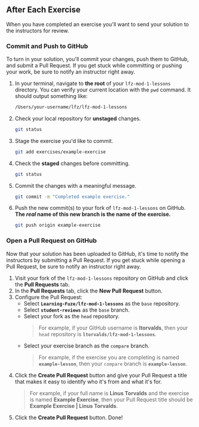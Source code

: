 After Each Exercise
--

When you have completed an exercise you'll want to send your solution to the instructors for review.

### Commit and Push to GitHub

To turn in your solution, you'll commit your changes, push them to GitHub, and submit a Pull Request. If you get stuck while committing or pushing your work, be sure to notify an instructor right away.

1. In your terminal, navigate to **the root** of your `lfz-mod-1-lessons` directory. You can verify your current location with the `pwd` command. It should output something like:
    ```bash
    /Users/your-username/lfz/lfz-mod-1-lessons
    ```
1. Check your local repository for **unstaged** changes.
    ```bash
    git status
    ```
1. Stage the exercise you'd like to commit.
    ```bash
    git add exercises/example-exercise
    ```
1. Check the **staged** changes before committing.
    ```bash
    git status
    ```
1. Commit the changes with a meaningful message.
    ```bash
    git commit -m "Completed example exercise."
    ```
1. Push the new commit(s) to your fork of `lfz-mod-1-lessons` on GitHub. **The _real_ name of this new branch is the name of the exercise.**
    ```bash
    git push origin example-exercise
    ```

### Open a Pull Request on GitHub

Now that your solution has been uploaded to GitHub, it's time to notify the instructors by submitting a Pull Request. If you get stuck while opening a Pull Request, be sure to notify an instructor right away.

1. Visit your fork of the `lfz-mod-1-lessons` repository on GitHub and click the **Pull Requests** tab.
1. In the **Pull Requests** tab, click the **New Pull Request** button.
1. Configure the Pull Request:
    - Select **`Learning-Fuze/lfz-mod-1-lessons`** as the `base` repository.
    - Select **`student-reviews`** as the `base` branch.
    - Select your fork as the `head` repository.
        > For example, if your GitHub username is **ltorvalds**, then your `head` repository is **`ltorvalds/lfz-mod-1-lessons`**.
    - Select your exercise branch as the `compare` branch.
        > For example, if the exercise you are completing is named **`example-lesson`**, then your `compare` branch is **`example-lesson`**.
1. Click the **Create Pull Request** button and give your Pull Request a title that makes it easy to identify who it's from and what it's for.
    > For example, if your full name is **Linus Torvalds** and the exercise is named **Example Exercise**, then your Pull Request title should be **Example Exercise | Linus Torvalds**.
1. Click the **Create Pull Request** button. Done!
